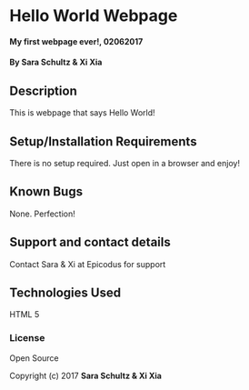 # Hello World Webpage

#### My first webpage ever!, 02062017

#### By Sara Schultz & Xi Xia

## Description

This is webpage that says Hello World!

## Setup/Installation Requirements

There is no setup required. Just open in a browser and enjoy!

## Known Bugs

None. Perfection!

## Support and contact details

Contact Sara & Xi at Epicodus for support

## Technologies Used

HTML 5

### License

Open Source

Copyright (c) 2017 **Sara Schultz & Xi Xia**
